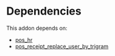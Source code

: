 # Dependencies

This addon depends on:

- [pos_hr](https://github.com/bringout/oca-ocb-pos/tree/8e3c420e50146ad6887d3e14c2929a735e316fc1/odoo-bringout-oca-ocb-pos_hr)
- [pos_receipt_replace_user_by_trigram](https://github.com/bringout/oca-technical)
